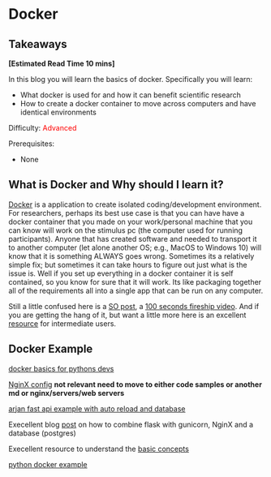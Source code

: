 # Docker

## Takeaways

**[Estimated Read Time 10 mins]**

In this blog you will learn the basics of docker. Specifically you will learn:
- What docker is used for and how it can benefit scientific research
- How to create a docker container to move across computers and have identical environments

Difficulty: <span style="color:red">Advanced</span>

Prerequisites:
- None


## What is Docker and Why should I learn it?

[Docker](https://www.docker.com/) is a application to create isolated coding/development environment.
For researchers, perhaps its best use case is that you can have have a docker container that you made on your work/personal machine that you can know will work on the stimulus pc (the computer used for running participants).
Anyone that has created software and needed to transport it to another computer (let alone another OS; e.g., MacOS to Windows 10) will know that it is something ALWAYS goes wrong. 
Sometimes its a relatively simple fix; but sometimes it can take hours to figure out just what is the issue is. 
Well if you set up everything in a docker container it is self contained, so you know for sure that it will work.
Its like packaging together all of the requirements all into a single app that can be run on any computer. 

Still a little confused here is a [SO post](https://stackoverflow.com/a/16048358), a [100 seconds fireship video](https://www.youtube.com/watch?v=Gjnup-PuquQ). And if you are getting the hang of it, but want a little more here is an excellent [resource](https://youtu.be/gAkwW2tuIqE) for intermediate users.


## Docker Example

[docker basics for pythons devs](https://mherman.org/presentations/dockercon-2018/#2)

[NginX config](https://www.patricksoftwareblog.com/how-to-configure-nginx-for-a-flask-web-application/) **not relevant need to move to either code samples or another md or nginx/servers/web servers**

[arjan fast api example with auto reload and database](https://youtu.be/zkMRWDQV4Tg)

Execellent blog [post](https://testdriven.io/blog/dockerizing-flask-with-postgres-gunicorn-and-nginx/) on how to combine flask with gunicorn, NginX and a database (postgres)

Execellent resource to understand the [basic concepts](https://youtu.be/gAkwW2tuIqE)

[python docker example](https://docs.docker.com/language/python/build-images/)
